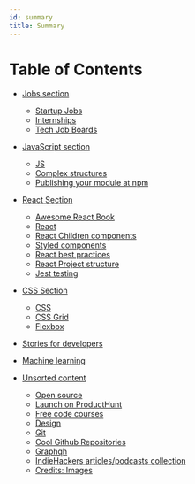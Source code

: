 ```yaml
---
id: summary
title: Summary
---
```


Table of Contents
=================


  * [Jobs section](jobs/index.md)
    * [Startup Jobs](jobs/tech-job.md)
    * [Internships](jobs/internships.md)
    * [Tech Job Boards](jobs/job-boards.md)

  * [JavaScript section](js/index.md)
    * [JS](js/js.md)
    * [Complex structures](js/complex-structures.md)
    * [Publishing your module at npm](create-npm-module/create-npm-module.md)

<!-- * React
- React Children
- React best practices
- React project structure
- Styled components -->

  * [React Section](react/index.md)
    * [Awesome React Book](react/awesome-react-book.md)
    * [React](react/react.md)  
    * [React Children components](react/react.md)  
    * [Styled components](react/styling.md)
    * [React best practices](best-practices/react-best-practices.md)
    * [React Project structure](project-structure/project-structure.md)
    * [Jest testing](jest/jest.md)


  * [CSS Section](css/index.md)
    * [CSS](css/css.md)
    * [CSS Grid](css/css-grid.md)    
    * [Flexbox](css/flexbox.md)

* [Stories for developers](stories/stories.md)

* [Machine learning](machine-learning/machine-learning.md)

* [Unsorted content](unsorted-section/index.md)
    * [Open source](open-source/open-source.md)
    * [Launch on ProductHunt](product-hunt/launch-producthunt.md)
    * [Free code courses](courses.md)    
    * [Design](design/design.md)
    * [Git](git/git.md)
    * [Cool Github Repositories](github/cool-github-repositories.md)
    * [Graphqh](graphql/graphqh.md)    
    * [IndieHackers articles/podcasts collection](indie-hackers/indie-hackers.md)    
    * [Credits: Images](images.md)


 <!--

future sections:

* Stories to read
* Publishing your module at npm
* Design
* Jobs/Internships

* React
- React Children
- React best practices
- React project structure
- Styled components

* JS
* Cool Github repositories
* Open Source
Machine Learning
CSS
CSS Grid
Flexbox
Git
GraphQL


 * [react](#react)
 * [React Book](#book)
 * [React Styling](#styling)
 * [JS](#js)
 * [CORB / CORS setup nodejs + react](#xxx)
 * [cool github repositories](#cool-github-repositories)
 * [Open Source](#oss)
 * [ML](#ml)
 * [CSS](#css)
 * [CSS Grid](#css-grid)
 * [Stories](#stories)

 -->

<!-- ## development -->



<!-- * [Jobs]()
    * [Startup Jobs](jobs/jobs.md)
    * [Internships](jobs/internships.md)



<!-- * React
- React Children
- React best practices
- React project structure
- Styled components -->

<!-- * [React]()
    * [React](react/react.md)
    * [Styling](react/styling.md)
    * [Awesome React Book](react/awesome-react-book.md)
    * [Best practices](best-practices/react-best-practices.md)
    * [Project structure](project-structure/project-structure.md)
    * [Jest](jest/jest.md)

* [Stories](stories/stories.md)

* [CSS](css/index.md)
    * [CSS](css/css.md)
    * [CSS Grid](css/css-grid.md)    
    * [Flexbox](css/flexbox.md)

* [Other]()
    * [Open source](open-source/open-source.md)
    * [Launch producthunt](product-hunt/launch-producthunt.md)
    * [Free code courses](courses.md)    
    * [Design](design/design.md)
    * [Git](git/git.md)
    * [Cool Github Repositories](github/cool-github-repositories.md)
    * [Graphqh](graphql/graphqh.md)    
    * [Credits: Images](images.md) -->
